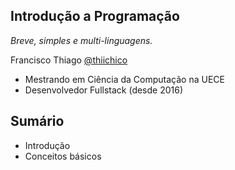 ## Introdução a Programação

*Breve, simples e multi-linguagens.*



Francisco Thiago [@thiichico](https://thiichico.github.io)

* Mestrando em Ciência da Computação na UECE
* Desenvolvedor Fullstack (desde 2016)



## Sumário

* Introdução
* Conceitos básicos

